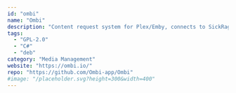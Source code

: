 ```yaml
---
id: "ombi"
name: "Ombi"
description: "Content request system for Plex/Emby, connects to SickRage, CouchPotato, Sonarr, with a growing feature set."
tags:
  - "GPL-2.0"
  - "C#"
  - "deb"
category: "Media Management"
website: "https://ombi.io/"
repo: "https://github.com/Ombi-app/Ombi"
#image: "/placeholder.svg?height=300&width=400"
---
```


